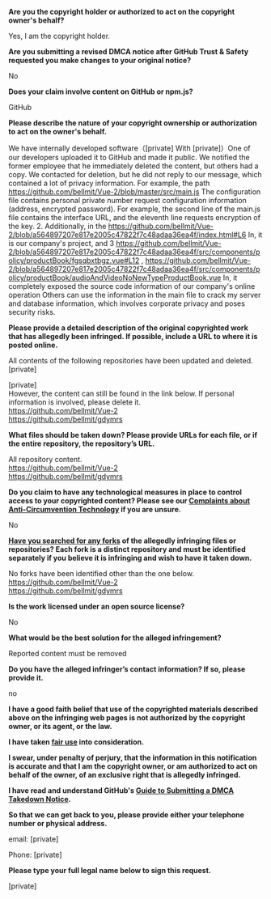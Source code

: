 **Are you the copyright holder or authorized to act on the copyright owner's behalf?**

Yes, I am the copyright holder.

**Are you submitting a revised DMCA notice after GitHub Trust & Safety requested you make changes to your original notice?**

No

**Does your claim involve content on GitHub or npm.js?**

GitHub

**Please describe the nature of your copyright ownership or authorization to act on the owner's behalf.**

We have internally developed software（[private] With [private]）One of our developers uploaded it to GitHub and made it public. We notified the former employee that he immediately deleted the content, but others had a copy. We contacted for deletion, but he did not reply to our message, which contained a lot of privacy information. For example, the path https://github.com/bellmit/Vue-2/blob/master/src/main.js The configuration file contains personal private number request configuration information (address, encrypted password). For example, the second line of the main.js file contains the interface URL, and the eleventh line requests encryption of the key. 2. Additionally, in the https://github.com/bellmit/Vue-2/blob/a564897207e817e2005c47822f7c48adaa36ea4f/index.html#L6 In, it is our company's project, and 3 https://github.com/bellmit/Vue-2/blob/a564897207e817e2005c47822f7c48adaa36ea4f/src/components/policy/productBook/fgsqbxtbgz.vue#L12 , https://github.com/bellmit/Vue-2/blob/a564897207e817e2005c47822f7c48adaa36ea4f/src/components/policy/productBook/audioAndVideoNoNewTypeProductBook.vue In, it completely exposed the source code information of our company's online operation Others can use the information in the main file to crack my server and database information, which involves corporate privacy and poses security risks.

**Please provide a detailed description of the original copyrighted work that has allegedly been infringed. If possible, include a URL to where it is posted online.**

All contents of the following repositories have been updated and deleted.  
[private]

[private]  
However, the content can still be found in the link below. If personal information is involved, please delete it.  
https://github.com/bellmit/Vue-2  
https://github.com/bellmit/gdymrs

**What files should be taken down? Please provide URLs for each file, or if the entire repository, the repository’s URL.**

All repository content.  
https://github.com/bellmit/Vue-2  
https://github.com/bellmit/gdymrs

**Do you claim to have any technological measures in place to control access to your copyrighted content? Please see our <a href="https://docs.github.com/articles/guide-to-submitting-a-dmca-takedown-notice#complaints-about-anti-circumvention-technology">Complaints about Anti-Circumvention Technology</a> if you are unsure.**

No

**<a href="https://docs.github.com/articles/dmca-takedown-policy#b-what-about-forks-or-whats-a-fork">Have you searched for any forks</a> of the allegedly infringing files or repositories? Each fork is a distinct repository and must be identified separately if you believe it is infringing and wish to have it taken down.**

No forks have been identified other than the one below.  
https://github.com/bellmit/Vue-2  
https://github.com/bellmit/gdymrs

**Is the work licensed under an open source license?**

No

**What would be the best solution for the alleged infringement?**

Reported content must be removed

**Do you have the alleged infringer’s contact information? If so, please provide it.**

no

**I have a good faith belief that use of the copyrighted materials described above on the infringing web pages is not authorized by the copyright owner, or its agent, or the law.**

**I have taken <a href="https://www.lumendatabase.org/topics/22">fair use</a> into consideration.**

**I swear, under penalty of perjury, that the information in this notification is accurate and that I am the copyright owner, or am authorized to act on behalf of the owner, of an exclusive right that is allegedly infringed.**

**I have read and understand GitHub's <a href="https://docs.github.com/articles/guide-to-submitting-a-dmca-takedown-notice/">Guide to Submitting a DMCA Takedown Notice</a>.**

**So that we can get back to you, please provide either your telephone number or physical address.**

email: [private]

Phone: [private]

**Please type your full legal name below to sign this request.**

[private]
